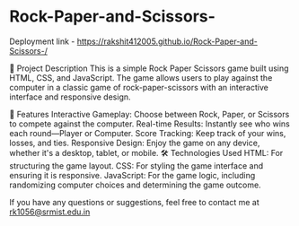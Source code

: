# Rock-Paper-and-Scissors-
Deployment link - https://rakshit412005.github.io/Rock-Paper-and-Scissors-/


 📜 Project Description
This is a simple Rock Paper Scissors game built using HTML, CSS, and JavaScript. The game allows users to play against the computer in a classic game of rock-paper-scissors with an interactive interface and responsive design.

🚀 Features
Interactive Gameplay: Choose between Rock, Paper, or Scissors to compete against the computer.
Real-time Results: Instantly see who wins each round—Player or Computer.
Score Tracking: Keep track of your wins, losses, and ties.
Responsive Design: Enjoy the game on any device, whether it's a desktop, tablet, or mobile.
🛠️ Technologies Used
HTML: For structuring the game layout.
CSS: For styling the game interface and ensuring it is responsive.
JavaScript: For the game logic, including randomizing computer choices and determining the game outcome.

If you have any questions or suggestions, feel free to contact me at rk1056@srmist.edu.in 
